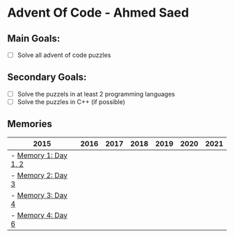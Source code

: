 # Advent Of Code - Ahmed Saed

## Main Goals:
- [ ] Solve all advent of code puzzles 

## Secondary Goals:
- [ ] Solve the puzzels in at least 2 programming languages
- [ ] Solve the puzzles in C++ (if possible)

## Memories

| 2015 | 2016 | 2017 | 2018 | 2019 | 2020 | 2021 |
| ---- | ---- | ---- | ---- | ---- | ---- | ---- |
|  - [Memory 1: Day 1, 2](https://youtu.be/5WNgL9PCxkw) |
|  - [Memory 2: Day 3](https://youtu.be/YuONrExFVK8) |
|  - [Memory 3: Day 4](https://youtu.be/Il0k9b1e91U) |
|  - [Memory 4: Day 6](https://youtu.be/JMeeyWgmcvI) |
